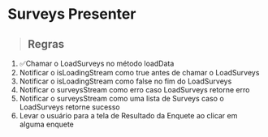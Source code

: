 # Surveys Presenter

> ## Regras
1. ✅Chamar o LoadSurveys no método loadData 
2. Notificar o isLoadingStream como true antes de chamar o LoadSurveys
3. Notificar o isLoadingStream como false no fim do LoadSurveys
4. Notificar o surveysStream como erro caso LoadSurveys retorne erro
5. Notificar o surveysStream como uma lista de Surveys caso o LoadSurveys retorne sucesso
6. Levar o usuário para a tela de Resultado da Enquete ao clicar em alguma enquete
